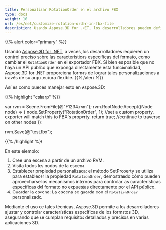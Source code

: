 ```yaml
---
title: Personalizar RotationOrder en el archivo FBX
type: docs
weight: 10
url: /es/net/customize-rotation-order-in-fbx-file
description: Usando Aspose.3D for .NET, los desarrolladores pueden definir personalizar las propiedades nativas FBX como RotationOrder.
---
```

{{% alert color="primary" %}}

Usando [Aspose.3D for .NET](https://products.aspose.com/3d/net/), a veces, los desarrolladores requieren un control preciso sobre las características específicas del formato, como cambiar el `RotationOrder` en el exportador FBX. Si bien es posible que no haya un API público que exponga directamente esta funcionalidad, Aspose.3D for .NET proporciona formas de lograr tales personalizaciones a través de su arquitectura flexible.
{{% /alert %}}



Así es como puedes manejar esto en Aspose.3D:

{{% highlight "csharp" %}}

var rvm = Scene.FromFile(@"F1234.rvm");
rvm.RootNode.Accept((Node node) =>
{
    node.SetProperty("RotationOrder", 1); //set a custom property, exporter will match this to FBX's property.
    return true; //continue to traverse on other nodes 
});

rvm.Save(@"test.fbx");

{{% /highlight %}}

En este ejemplo:

1. Cree una escena a partir de un archivo RVM.
1. Visita todos los nodos de la escena.
1. Establecer propiedad personalizada: el método SetProperty se utiliza para establecer la propiedad `RotationOrder`, demostrando cómo pueden aprovecharse los mecanismos internos para controlar las características específicas del formato no expuestas directamente por el API público.
1. Guardar la escena: La escena se guarda con el `RotationOrder` personalizado.

Mediante el uso de tales técnicas, Aspose.3D permite a los desarrolladores ajustar y controlar características específicas de los formatos 3D, asegurando que se cumplan requisitos detallados y precisos en varias aplicaciones 3D.